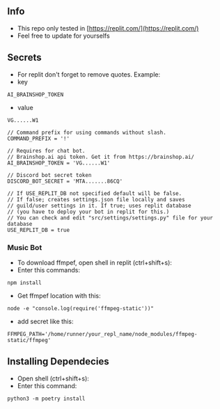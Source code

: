 ## Info

- This repo only tested in [https://replit.com/](https://replit.com/)
- Feel free to update for yourselfs

## Secrets

- For replit don't forget to remove quotes. Example:
- key
```
AI_BRAINSHOP_TOKEN
```
- value
```
VG......W1
```

```
// Command prefix for using commands without slash.
COMMAND_PREFIX = '!'

// Requires for chat bot.
// Brainshop.ai api token. Get it from https://brainshop.ai/
AI_BRAINSHOP_TOKEN = 'VG......W1'

// Discord bot secret token
DISCORD_BOT_SECRET = 'MTA.......86CQ'

// If USE_REPLIT_DB not specified default will be false. 
// If false; creates settings.json file locally and saves 
// guild/user settings in it. If true; uses replit database 
// (you have to deploy your bot in replit for this.) 
// You can check and edit "src/settings/settings.py" file for your database
USE_REPLIT_DB = true 
```

### Music Bot

- To download ffmpef, open shell in replit (ctrl+shift+s):
- Enter this commands:
```
npm install
```

- Get ffmpef location with this:
```
node -e "console.log(require('ffmpeg-static'))"
```

- add secret like this: 
```
FFMPEG_PATH='/home/runner/your_repl_name/node_modules/ffmpeg-static/ffmpeg'
```

## Installing Dependecies
- Open shell (ctrl+shift+s):
- Enter this command:
```
python3 -m poetry install
```